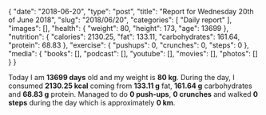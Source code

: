 {
    "date": "2018-06-20",
    "type": "post",
    "title": "Report for Wednesday 20th of June 2018",
    "slug": "2018\/06\/20",
    "categories": [
        "Daily report"
    ],
    "images": [],
    "health": {
        "weight": 80,
        "height": 173,
        "age": 13699
    },
    "nutrition": {
        "calories": 2130.25,
        "fat": 133.11,
        "carbohydrates": 161.64,
        "protein": 68.83
    },
    "exercise": {
        "pushups": 0,
        "crunches": 0,
        "steps": 0
    },
    "media": {
        "books": [],
        "podcast": [],
        "youtube": [],
        "movies": [],
        "photos": []
    }
}

Today I am <strong>13699 days</strong> old and my weight is <strong>80 kg</strong>. During the day, I consumed <strong>2130.25 kcal</strong> coming from <strong>133.11 g</strong> fat, <strong>161.64 g</strong> carbohydrates and <strong>68.83 g</strong> protein. Managed to do <strong>0 push-ups</strong>, <strong>0 crunches</strong> and walked <strong>0 steps</strong> during the day which is approximately <strong>0 km</strong>.